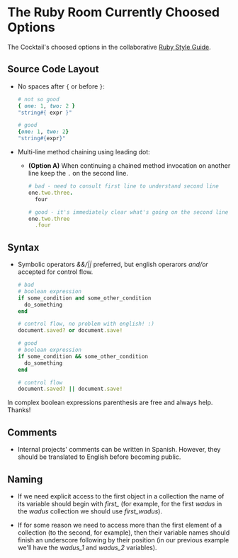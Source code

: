 # The Ruby Room Currently Choosed Options

The Cocktail's choosed options in the collaborative [Ruby Style Guide](https://github.com/bbatsov/ruby-style-guide).

## Source Code Layout

* No spaces after `{` or before `}`:

    ```Ruby
    # not so good
    { one: 1, two: 2 }
    "string#{ expr }"

    # good
    {one: 1, two: 2}
    "string#{expr}"
    ```

* Multi-line method chaining using leading dot:

  * **(Option A)** When continuing a chained method invocation on
    another line keep the `.` on the second line.

    ```Ruby
    # bad - need to consult first line to understand second line
    one.two.three.
      four

    # good - it's immediately clear what's going on the second line
    one.two.three
      .four
    ```

## Syntax

* Symbolic operators *&&/||* preferred, but english operarors *and/or* accepted for control flow.

  ```Ruby
  # bad
  # boolean expression
  if some_condition and some_other_condition
    do_something
  end

  # control flow, no problem with english! :)
  document.saved? or document.save!

  # good
  # boolean expression
  if some_condition && some_other_condition
    do_something
  end

  # control flow
  document.saved? || document.save!
  ```

In complex boolean expressions parenthesis are free and always help. Thanks!


## Comments

* Internal projects' comments can be written in Spanish. However, they should be translated to English before becoming public.

## Naming

* If we need explicit access to the first object in a collection the name of its variable should begin with *first_* (for example, for the first *wadus* in the *wadus* collection we should use *first_wadus*).

* If for some reason we need to access more than the first element of a collection (to the second, for example), then their variable names should finish an underscore following by their position (in our previous example we'll have the *wadus_1* and *wadus_2* variables).

